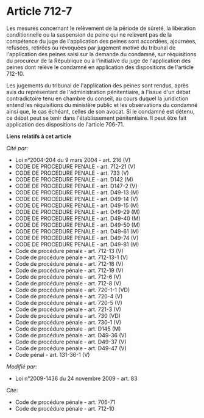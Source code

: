 # Article 712-7

Les mesures concernant le relèvement de la période de sûreté, la libération conditionnelle ou la suspension de peine qui ne
relèvent pas de la compétence du juge de l'application des peines sont accordées, ajournées, refusées, retirées ou révoquées
par jugement motivé du tribunal de l'application des peines saisi sur la demande du condamné, sur réquisitions du procureur
de la République ou à l'initiative du juge de l'application des peines dont relève le condamné en application des
dispositions de l'article 712-10. 

Les jugements du tribunal de l'application des peines sont rendus, après avis du représentant de l'administration
pénitentiaire, à l'issue d'un débat contradictoire tenu en chambre du conseil, au cours duquel la juridiction entend les
réquisitions du ministère public et les observations du condamné ainsi que, le cas échéant, celles de son avocat. Si le
condamné est détenu, ce débat peut se tenir dans l'établissement pénitentiaire. Il peut être fait application des
dispositions de l'article 706-71.

**Liens relatifs à cet article**

_Cité par_:

  - Loi n°2004-204 du 9 mars 2004 - art. 216 (V)
  - CODE DE PROCEDURE PENALE - art. 712-21 (V)
  - CODE DE PROCEDURE PENALE - art. 733 (V)
  - CODE DE PROCEDURE PENALE - art. D142 (M)
  - CODE DE PROCEDURE PENALE - art. D147-2 (V)
  - CODE DE PROCEDURE PENALE - art. D49-13 (M)
  - CODE DE PROCEDURE PENALE - art. D49-14 (V)
  - CODE DE PROCEDURE PENALE - art. D49-15 (M)
  - CODE DE PROCEDURE PENALE - art. D49-29 (M)
  - CODE DE PROCEDURE PENALE - art. D49-40 (M)
  - CODE DE PROCEDURE PENALE - art. D49-50 (M)
  - CODE DE PROCEDURE PENALE - art. D49-61 (M)
  - CODE DE PROCEDURE PENALE - art. D49-74 (V)
  - CODE DE PROCEDURE PENALE - art. D49-81 (M)
  - Code de procédure pénale - art. 712-13 (V)
  - Code de procédure pénale - art. 712-13-1 (V)
  - Code de procédure pénale - art. 712-18 (V)
  - Code de procédure pénale - art. 712-19 (V)
  - Code de procédure pénale - art. 712-6 (V)
  - Code de procédure pénale - art. 712-8 (V)
  - Code de procédure pénale - art. 720-1-1 (VD)
  - Code de procédure pénale - art. 720-4 (V)
  - Code de procédure pénale - art. 720-5 (V)
  - Code de procédure pénale - art. 721-3 (V)
  - Code de procédure pénale - art. 730 (VD)
  - Code de procédure pénale - art. 730-1 (V)
  - Code de procédure pénale - art. D145 (M)
  - Code de procédure pénale - art. D49-36 (V)
  - Code de procédure pénale - art. D49-37 (V)
  - Code de procédure pénale - art. D49-47 (V)
  - Code pénal - art. 131-36-1 (V)

_Modifié par_:

  - Loi n°2009-1436 du 24 novembre 2009 - art. 83

_Cite_:

  - Code de procédure pénale - art. 706-71
  - Code de procédure pénale - art. 712-10
